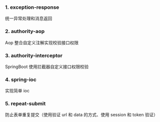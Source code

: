 ### 1. exception-response
统一异常处理和消息返回

### 2. authority-aop
Aop 整合自定义注解实现校验接口权限

### 3. authority-interceptor
SpringBoot 使用拦截器自定义接口权限校验

### 4. spring-ioc
实现简单 ioc

### 5. repeat-submit
防止表单重复提交（使用验证 url 和 data 的方式、使用 session 和 token 验证）